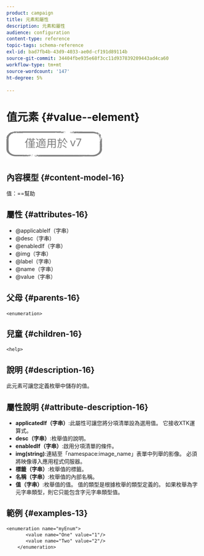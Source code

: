 ```yaml
---
product: campaign
title: 元素和屬性
description: 元素和屬性
audience: configuration
content-type: reference
topic-tags: schema-reference
exl-id: bad7fb4b-43d9-4033-ae0d-cf191d89114b
source-git-commit: 34404fbe935e68f3cc11d937839209443ad4ca60
workflow-type: tm+mt
source-wordcount: '147'
ht-degree: 5%

---
```


# 值元素 {#value--element}

![](../../../assets/v7-only.svg)

## 內容模型 {#content-model-16}

值：==幫助

## 屬性 {#attributes-16}

* @applicableIf（字串）
* @desc（字串）
* @enabledIf（字串）
* @img（字串）
* @label（字串）
* @name（字串）
* @value（字串）

## 父母 {#parents-16}

`<enumeration>`

## 兒童 {#children-16}

`<help>`

## 說明 {#description-16}

此元素可讓您定義枚舉中儲存的值。

## 屬性說明 {#attribute-description-16}

* **applicatedIf（字串）**:此屬性可讓您將分項清單設為選用值。 它接收XTK運算式。
* **desc（字串）**:枚舉值的說明。
* **enabledIf（字串）**:啟用分項清單的條件。
* **img(string)**:連結至「namespace:image_name」表單中列舉的影像。 必須將映像導入應用程式伺服器。
* **標籤（字串）**:枚舉值的標籤。
* **名稱（字串）**:枚舉值的內部名稱。
* **值（字串）**:枚舉值的值。 值的類型是根據枚舉的類型定義的。 如果枚舉為字元字串類型，則它只能包含字元字串類型值。

## 範例 {#examples-13}

```
<enumeration name="myEnum">
       <value name="One" value="1"/>
       <value name="Two" value="2"/>
    </enumeration>
```
